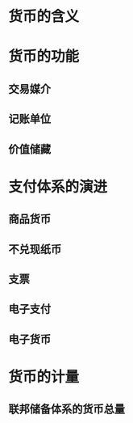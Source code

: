 
# 货币的含义

# 货币的功能

## 交易媒介
## 记账单位

## 价值储藏

# 支付体系的演进

## 商品货币

## 不兑现纸币

## 支票

## 电子支付

## 电子货币

# 货币的计量

## 联邦储备体系的货币总量





